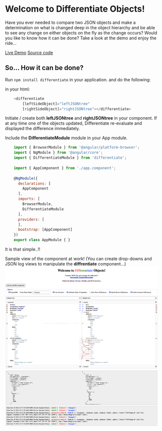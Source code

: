 # Welcome to Differentiate Objects!

Have you ever needed to compare two JSON objects and make a determination on what is changed deep in the object hierarchy and be able to see any change on either objects on the fly as the change occurs?
Would you like to know how it can be done? Take a look at the demo and enjoy the ride...

[Live Demo](https://diffrenciate.stackblitz.io)
[Source code](https://github.com/msalehisedeh/differentiate)

## So... How it can be done?

Run `npm install differentiate` in your application. and do the following:

in your html:
```javascript
	<differentiate 
		[leftSideObject]="leftJSONtree" 
		[rightSideObject]="rightJSONtree"></differentiate>
```

Initiate / create both **leftJSONtree** and **rightJSONtree** in your component. If at any time one of the objects updated, Differentiate  re-evaluate and displayed the difference immediately.

Include the **DifferentiateModule** module in your App module.
```javascript
	import { BrowserModule } from '@angular/platform-browser';
	import { NgModule } from '@angular/core';
	import { DifferentiateModule } from 'differentiate';

	import { AppComponent } from './app.component';

	@NgModule({
	  declarations: [
		AppComponent
	  ],
	  imports: [
		BrowserModule,
		DifferentiateModule
	  ],
	  providers: [
	  ],
	  bootstrap: [AppComponent]
	})
	export class AppModule { }
```

It is that simple..!!

Sample view of the component at work! (You can create drop-downs and JSON log views to manipulate the **diffrentiate** component...)
![alt text](https://raw.githubusercontent.com/msalehisedeh/differentiate/master/sample.png "What you would see when a comparison is performed")


